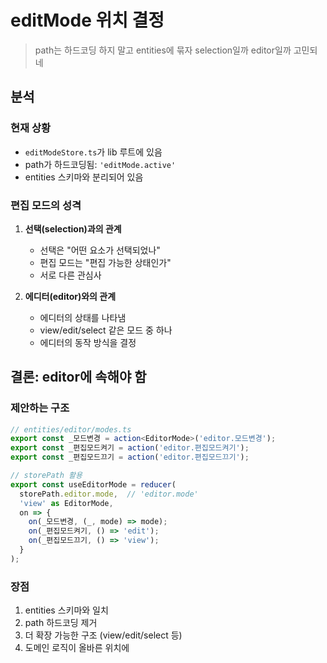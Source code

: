 # editMode 위치 결정

> path는 하드코딩 하지 말고 entities에 묶자 selection일까 editor일까 고민되네

## 분석

### 현재 상황
- `editModeStore.ts`가 lib 루트에 있음
- path가 하드코딩됨: `'editMode.active'`
- entities 스키마와 분리되어 있음

### 편집 모드의 성격
1. **선택(selection)과의 관계**
   - 선택은 "어떤 요소가 선택되었나"
   - 편집 모드는 "편집 가능한 상태인가"
   - 서로 다른 관심사

2. **에디터(editor)와의 관계**
   - 에디터의 상태를 나타냄
   - view/edit/select 같은 모드 중 하나
   - 에디터의 동작 방식을 결정

## 결론: editor에 속해야 함

### 제안하는 구조
```typescript
// entities/editor/modes.ts
export const _모드변경 = action<EditorMode>('editor.모드변경');
export const _편집모드켜기 = action('editor.편집모드켜기');
export const _편집모드끄기 = action('editor.편집모드끄기');

// storePath 활용
export const useEditorMode = reducer(
  storePath.editor.mode,  // 'editor.mode'
  'view' as EditorMode,
  on => {
    on(_모드변경, (_, mode) => mode);
    on(_편집모드켜기, () => 'edit');
    on(_편집모드끄기, () => 'view');
  }
);
```

### 장점
1. entities 스키마와 일치
2. path 하드코딩 제거
3. 더 확장 가능한 구조 (view/edit/select 등)
4. 도메인 로직이 올바른 위치에